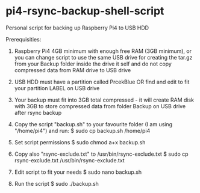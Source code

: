 # pi4-rsync-backup-shell-script
Personal script for backing up Raspberry Pi4 to USB HDD

Prerequisities:
1) Raspberry Pi4 4GB minimum with enough free RAM (3GB minimum), or you can change script to use the same USB drive for creating the tar.gz from your Backup folder inside the drive it self and do not copy compressed data from RAM drive to USB drive
1) USB HDD must have a partition called PrcekBlue OR find and edit to fit your partition LABEL on USB drive
2) Your backup must fit into 3GB total compressed - it will create RAM disk with 3GB to store compressed data from folder Backup on USB drive after rsync backup 

1) Copy the script "backup.sh" to your favourite folder (I am using "/home/pi4") and run:
$ sudo cp backup.sh /home/pi4

2) Set script permissions
$ sudo chmod a+x backup.sh

3) Copy also "rsync-exclude.txt" to /usr/bin/rsync-exclude.txt
$ sudo cp rsync-exclude.txt /usr/bin/rsync-exclude.txt

4) Edit script to fit your needs
$ sudo nano backup.sh

5) Run the script
$ sudo ./backup.sh
